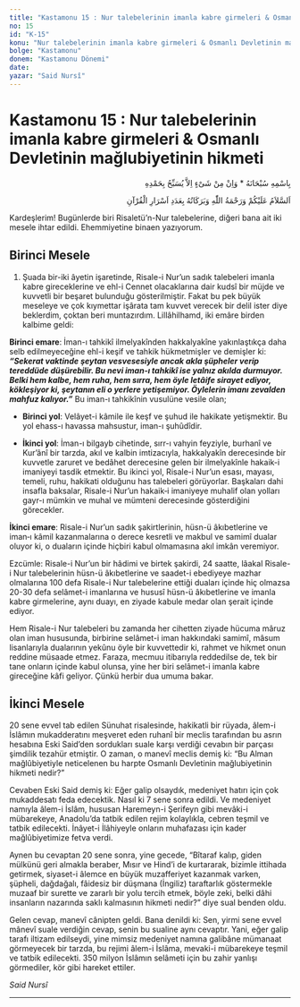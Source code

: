 ```yaml
---
title: "Kastamonu 15 : Nur talebelerinin imanla kabre girmeleri & Osmanlı Devletinin mağlubiyetinin hikmeti"
no: 15
id: "K-15"
konu: "Nur talebelerinin imanla kabre girmeleri & Osmanlı Devletinin mağlubiyetinin hikmeti"
bolge: "Kastamonu"
donem: "Kastamonu Dönemi"
date: 
yazar: "Said Nursî"
---
```


# Kastamonu 15 : Nur talebelerinin imanla kabre girmeleri & Osmanlı Devletinin mağlubiyetinin hikmeti

<p class="arabic" dir="rtl" title="Meal: “Subhân Allah’ın adıyla” * “Hiçbir şey yoktur ki O'nu hamd ile tesbih etmesin” [İsrâ 17:44]">بِاسْمِهِ سُبْحَانَهُ * وَاِنْ مِنْ شَىْءٍ اِلاَّ يُسَبِّحُ بِحَمْدِهِ</p>

<p class="arabic" dir="rtl" title="Meal: “Kur'an'ın sırları adedince Allah’ın selâmı, rahmeti ve bereketleri üzerinize olsun.”">اَلسَّلاَمُ عَلَيْكُمْ وَرَحْمَةُ اللّٰهِ وَبَرَكَاتُهُ بِعَدَدِ اَسْرَارِ الْقُرْآنِ</p>

Kardeşlerim! Bugünlerde biri Risaletü’n-Nur talebelerine, diğeri bana ait iki mesele ihtar edildi. Ehemmiyetine binaen yazıyorum.

## Birinci Mesele

1. Şuada bir-iki âyetin işaretinde, Risale-i Nur’un sadık talebeleri imanla kabre gireceklerine ve ehl-i Cennet olacaklarına dair kudsî bir müjde ve kuvvetli bir beşaret bulunduğu gösterilmiştir. Fakat bu pek büyük meseleye ve çok kıymettar işârata tam kuvvet verecek bir delil ister diye beklerdim, çoktan beri muntazırdım. Lillâhilhamd, iki emâre birden kalbime geldi:

**Birinci emare**: İman-ı tahkikî ilmelyakînden hakkalyakîne yakınlaştıkça daha selb edilmeyeceğine ehl-i keşif ve tahkik hükmetmişler ve demişler ki: ***“Sekerat vaktinde şeytan vesvesesiyle ancak akla şüpheler verip tereddüde düşürebilir. Bu nevi iman-ı tahkikî ise yalnız akılda durmuyor. Belki hem kalbe, hem ruha, hem sırra, hem öyle letâife sirayet ediyor, kökleşiyor ki, şeytanın eli o yerlere yetişemiyor. Öylelerin imanı zevalden mahfuz kalıyor.”*** Bu iman-ı tahkikînin vusulüne vesile olan;

- **Birinci yol**: Velâyet-i kâmile ile keşf ve şuhud ile hakikate yetişmektir. Bu yol ehass-ı havassa mahsustur, iman-ı şuhûdîdir.

- **İkinci yol**: İman-ı bilgayb cihetinde, sırr-ı vahyin feyziyle, burhanî ve Kur’ânî bir tarzda, akıl ve kalbin imtizacıyla, hakkalyakîn derecesinde bir kuvvetle zaruret ve bedâhet derecesine gelen bir ilmelyakînle hakaik-i imaniyeyi tasdik etmektir. Bu ikinci yol, Risale-i Nur’un esası, mayası, temeli, ruhu, hakikati olduğunu has talebeleri görüyorlar. Başkaları dahi insafla baksalar, Risale-i Nur’un hakaik‑i imaniyeye muhalif olan yolları gayr-ı mümkin ve muhal ve mümteni derecesinde gösterdiğini görecekler.

**İkinci emare**: Risale-i Nur’un sadık şakirtlerinin, hüsn-ü âkıbetlerine ve iman‑ı kâmil kazanmalarına o derece kesretli ve makbul ve samimî dualar oluyor ki, o duaların içinde hiçbiri kabul olmamasına akıl imkân veremiyor.

Ezcümle: Risale-i Nur’un bir hâdimi ve birtek şakirdi, 24 saatte, lâakal Risale-i Nur talebelerinin hüsn-ü âkıbetlerine ve saadet-i ebediyeye mazhar olmalarına 100 defa Risale-i Nur talebelerine ettiği duaları içinde hiç olmazsa 20-30 defa selâmet-i imanlarına ve hususî hüsn-ü âkıbetlerine ve imanla kabre girmelerine, aynı duayı, en ziyade kabule medar olan şerait içinde ediyor.

Hem Risale-i Nur talebeleri bu zamanda her cihetten ziyade hücuma mâruz olan iman hususunda, birbirine selâmet-i iman hakkındaki samimî, mâsum lisanlarıyla dualarının yekûnu öyle bir kuvvettedir ki, rahmet ve hikmet onun reddine müsaade etmez. Faraza, mecmuu itibarıyla reddedilse de, tek bir tane onların içinde kabul olunsa, yine her biri selâmet-i imanla kabre gireceğine kâfi geliyor. Çünkü herbir dua umuma bakar.

## İkinci Mesele

20 sene evvel tab edilen Sünuhat risalesinde, hakikatli bir rüyada, âlem-i İslâmın mukadderatını meşveret eden ruhanî bir meclis tarafından bu asrın hesabına Eski Said’den sordukları suale karşı verdiği cevabın bir parçası şimdilik tezahür etmiştir. O zaman, o manevî meclis demiş ki: “Bu Alman mağlûbiyetiyle neticelenen bu harpte Osmanlı Devletinin mağlubiyetinin hikmeti nedir?”

Cevaben Eski Said demiş ki: Eğer galip olsaydık, medeniyet hatırı için çok mukaddesatı feda edecektik. Nasıl ki 7 sene sonra edildi. Ve medeniyet namıyla âlem-i İslâm, hususan Haremeyn-i Şerifeyn gibi mevâki-i mübarekeye, Anadolu’da tatbik edilen rejim kolaylıkla, cebren teşmil ve tatbik edilecekti. İnâyet-i İlâhiyeyle onların muhafazası için kader mağlûbiyetimize fetva verdi.

Aynen bu cevaptan 20 sene sonra, yine gecede, “Bîtaraf kalıp, giden mülkünü geri almakla beraber, Mısır ve Hind’i de kurtararak, bizimle ittihada getirmek, siyaset-i âlemce en büyük muzafferiyet kazanmak varken, şüpheli, dağdağalı, fâidesiz bir düşmana (İngiliz) taraftarlık göstermekle muzaaf bir surette ve zararlı bir yolu tercih etmek, böyle zeki, belki dâhi insanların nazarında saklı kalmasının hikmeti nedir?” diye sual benden oldu.

Gelen cevap, manevî cânipten geldi. Bana denildi ki: Sen, yirmi sene evvel mânevî suale verdiğin cevap, senin bu sualine aynı cevaptır. Yani, eğer galip tarafı iltizam edilseydi, yine mimsiz medeniyet namına galibâne mümanaat görmeyecek bir tarzda, bu rejimi âlem-i İslâma, mevaki-i mübarekeye teşmil ve tatbik edilecekti. 350 milyon İslâmın selâmeti için bu zahir yanlışı görmediler, kör gibi hareket ettiler.

*Said Nursî*

***
